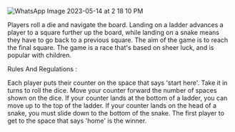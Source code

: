 ![WhatsApp Image 2023-05-14 at 2 18 10 PM](https://github.com/ugesh-2603/Snake-and-Ladder-Problem/assets/75109057/28711906-6aee-4e3d-b100-68384cb08dab)


Players roll a die and navigate the board. Landing on a ladder advances a player to a square further up the board, while landing on a snake means they have to go back to a previous square. The aim of the game is to reach the final square. The game is a race that's based on sheer luck, and is popular with children.


Rules And Regulations :

Each player puts their counter on the space that says 'start here'.
Take it in turns to roll the dice. Move your counter forward the number of spaces shown on the dice.
If your counter lands at the bottom of a ladder, you can move up to the top of the ladder.
If your counter lands on the head of a snake, you must slide down to the bottom of the snake.
The first player to get to the space that says 'home' is the winner.

